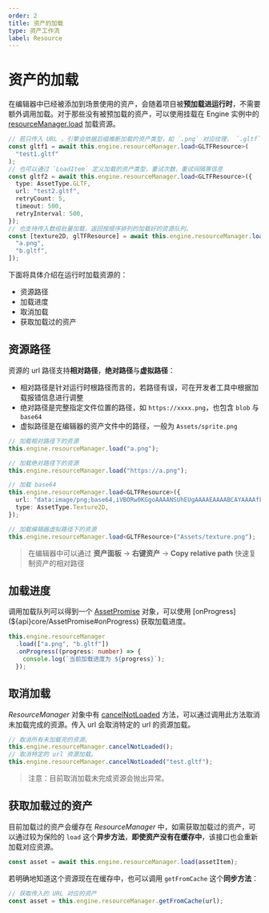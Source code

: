 ```yaml
---
order: 2
title: 资产的加载
type: 资产工作流
label: Resource
---
```


# 资产的加载

在编辑器中已经被添加到场景使用的资产，会随着项目被**预加载进运行时**，不需要额外调用加载。对于那些没有被预加载的资产，可以使用挂载在 Engine 实例中的 [resourceManager.load](${api}core/Engine#resourceManager#load) 加载资源。

```typescript
// 若只传入 URL ，引擎会依据后缀推断加载的资产类型，如 `.png` 对应纹理， `.gltf` 则对应模型
const gltf1 = await this.engine.resourceManager.load<GLTFResource>(
  "test1.gltf"
);
// 也可以通过 `LoadItem` 定义加载的资产类型，重试次数，重试间隔等信息
const gltf2 = await this.engine.resourceManager.load<GLTFResource>({
  type: AssetType.GLTF,
  url: "test2.gltf",
  retryCount: 5,
  timeout: 500,
  retryInterval: 500,
});
// 也支持传入数组批量加载，返回按顺序排列的加载好的资源队列。
const [texture2D, glTFResource] = await this.engine.resourceManager.load([
  "a.png",
  "b.gltf",
]);
```

下面将具体介绍在运行时加载资源的：

- 资源路径
- 加载进度
- 取消加载
- 获取加载过的资产

## 资源路径

资源的 url 路径支持**相对路径**，**绝对路径**与**虚拟路径**：

- 相对路径是针对运行时根路径而言的，若路径有误，可在开发者工具中根据加载报错信息进行调整
- 绝对路径是完整指定文件位置的路径，如 `https://xxxx.png`，也包含 `blob` 与 `base64`
- 虚拟路径是在编辑器的资产文件中的路径，一般为 `Assets/sprite.png`

```typescript
// 加载相对路径下的资源
this.engine.resourceManager.load("a.png");

// 加载绝对路径下的资源
this.engine.resourceManager.load("https://a.png");

// 加载 base64
this.engine.resourceManager.load<GLTFResource>({
  url: "data:image/png;base64,iVBORw0KGgoAAAANSUhEUgAAAAEAAAABCAYAAAAfFcSJAAAADUlEQVR42mP8/5+hHgAHggJ/PchI7wAAAABJRU5ErkJggg==",
  type: AssetType.Texture2D,
});

// 加载编辑器虚拟路径下的资源
this.engine.resourceManager.load<GLTFResource>("Assets/texture.png");
```

> 在编辑器中可以通过 **资产面板** -> **右键资产** -> **Copy relative path** 快速复制资产的相对路径

## 加载进度

调用加载队列可以得到一个 [AssetPromise](${api}core/AssetPromise) 对象，可以使用 [onProgress](${api}core/AssetPromise#onProgress) 获取加载进度。

```typescript
this.engine.resourceManager
  .load(["a.png", "b.gltf"])
  .onProgress((progress: number) => {
    console.log(`当前加载进度为 ${progress}`);
  });
```

## 取消加载

_ResourceManager_ 对象中有 [cancelNotLoaded](${api}core/ResourceManager#cancelNotLoaded) 方法，可以通过调用此方法取消未加载完成的资源。传入 url 会取消特定的 url 的资源加载。

```typescript
// 取消所有未加载完的资源。
this.engine.resourceManager.cancelNotLoaded();
// 取消特定的 url 资源加载。
this.engine.resourceManager.cancelNotLoaded("test.gltf");
```

> 注意：目前取消加载未完成资源会抛出异常。

## 获取加载过的资产

目前加载过的资产会缓存在 _ResourceManager_ 中，如需获取加载过的资产，可以通过较为保险的 `load` 这个**异步方法**，**即使资产没有在缓存中**，该接口也会重新加载对应资源。

```typescript
const asset = await this.engine.resourceManager.load(assetItem);
```

若明确地知道这个资源现在在缓存中，也可以调用 `getFromCache` 这个**同步方法**：

```typescript
// 获取传入的 URL 对应的资产
const asset = this.engine.resourceManager.getFromCache(url);
```
